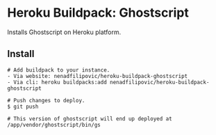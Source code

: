 # Heroku Buildpack: Ghostscript

Installs Ghostscript on Heroku platform.

## Install

    # Add buildpack to your instance.
    - Via website: nenadfilipovic/heroku-buildpack-ghostscript
    - Via cli: heroku buildpacks:add nenadfilipovic/heroku-buildpack-ghostscript

    # Push changes to deploy.
    $ git push

    # This version of ghostscript will end up deployed at /app/vendor/ghostscript/bin/gs

